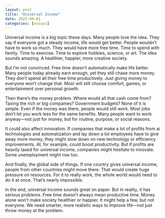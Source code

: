 ```yaml
---
layout: post
title: "Universal Income"
date: 2025-09-01
categories: [essays]
---
```

Universal income is a big topic these days. Many people love the idea. They say if everyone got a steady income, life would get better. People wouldn’t have to work so much. They would have more free time. Time to spend with family. Time to exercise. Time to explore hobbies, science, or art. The idea sounds amazing. A healthier, happier, more creative society.

But I’m not convinced. Free time doesn’t automatically make life better. Many people today already earn enough, yet they still chase more money. They don’t spend all their free time productively. Just giving money to everyone won’t change that. Most will still choose comfort, games, or entertainment over personal growth.

Then there’s the money problem. Where would all that cash come from? Taxing the rich or big companies? Government budgets? None of it is simple. Even if the money was there, people would still work. Most jobs don’t let you work less for the same benefits. Many people want to work anyway—not just for money, but for routine, purpose, or social reasons.

It could also affect innovation. If companies that make a lot of profits from ai technologies and automatization and lay down a lot employees have to give away more money, they might slow down on new technology or efficiency improvements. AI, for example, could boost productivity. But if profits are heavily taxed for universal income, companies might hesitate to innovate. Some unemployment might rise too.

And finally, the global side of things. If one country gives universal income, people from other countries might move there. That would create huge pressure on resources. For it to really work, the whole world would need to do it at once. That’s nearly impossible.

In the end, universal income sounds great on paper. But in reality, it has serious problems. Free time doesn’t always mean productive time. Money alone won’t make society healthier or happier. It might help a few, but not everyone. We need smarter, more realistic ways to improve life—not just throw money at the problem.

